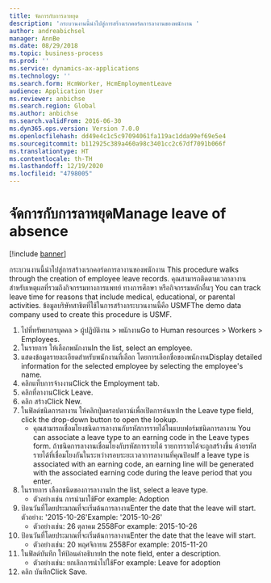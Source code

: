 ```yaml
---
title: จัดการกับการลาหยุด
description: 'กระบวนงานนี้นำไปสู่การสร้างเรกคอร์ดการลางานของพนักงาน '
author: andreabichsel
manager: AnnBe
ms.date: 08/29/2018
ms.topic: business-process
ms.prod: ''
ms.service: dynamics-ax-applications
ms.technology: ''
ms.search.form: HcmWorker, HcmEmploymentLeave
audience: Application User
ms.reviewer: anbichse
ms.search.region: Global
ms.author: anbichse
ms.search.validFrom: 2016-06-30
ms.dyn365.ops.version: Version 7.0.0
ms.openlocfilehash: dd49e4c1c5c97094061fa119ac1dda99ef69e5e4
ms.sourcegitcommit: b112925c389a460a98c3401cc2c67df7091b066f
ms.translationtype: HT
ms.contentlocale: th-TH
ms.lasthandoff: 12/19/2020
ms.locfileid: "4798005"
---
```

# <a name="manage-leave-of-absence"></a><span data-ttu-id="97f30-103">จัดการกับการลาหยุด</span><span class="sxs-lookup"><span data-stu-id="97f30-103">Manage leave of absence</span></span>

[!include [banner](../../includes/banner.md)]

<span data-ttu-id="97f30-104">กระบวนงานนี้นำไปสู่การสร้างเรกคอร์ดการลางานของพนักงาน </span><span class="sxs-lookup"><span data-stu-id="97f30-104">This procedure walks through the creation of employee leave records.</span></span> <span data-ttu-id="97f30-105">คุณสามารถติดตามเวลาลางานสำหรับเหตุผลที่รวมถึงกิจกรรมทางการแพทย์ ทางการศึกษา หรือกิจกรรมหลักอื่นๆ </span><span class="sxs-lookup"><span data-stu-id="97f30-105">You can track leave time for reasons that include medical, educational, or parental activities.</span></span> <span data-ttu-id="97f30-106">ข้อมูลบริษัทสาธิตที่ใช้ในการสร้างกระบวนงานนี้คือ USMF</span><span class="sxs-lookup"><span data-stu-id="97f30-106">The demo data company used to create this procedure is USMF.</span></span>

1. <span data-ttu-id="97f30-107">ไปที่ทรัพยากรบุคคล > ผู้ปฏิบัติงาน > พนักงาน</span><span class="sxs-lookup"><span data-stu-id="97f30-107">Go to Human resources > Workers > Employees.</span></span>
2. <span data-ttu-id="97f30-108">ในรายการ ให้เลือกพนักงาน</span><span class="sxs-lookup"><span data-stu-id="97f30-108">In the list, select an employee.</span></span>
3. <span data-ttu-id="97f30-109">แสดงข้อมูลรายละเอียดสำหรับพนักงานที่เลือก โดยการเลือกชื่อของพนักงาน</span><span class="sxs-lookup"><span data-stu-id="97f30-109">Display detailed information for the selected employee by selecting the employee's name.</span></span>
4. <span data-ttu-id="97f30-110">คลิกแท็บการจ้างงาน</span><span class="sxs-lookup"><span data-stu-id="97f30-110">Click the Employment tab.</span></span>
5. <span data-ttu-id="97f30-111">คลิกที่ลางาน</span><span class="sxs-lookup"><span data-stu-id="97f30-111">Click Leave.</span></span>
6. <span data-ttu-id="97f30-112">คลิก สร้าง</span><span class="sxs-lookup"><span data-stu-id="97f30-112">Click New.</span></span>
7. <span data-ttu-id="97f30-113">ในฟิลด์ชนิดการลางาน ให้คลิกปุ่มดรอปดาวน์เพื่อเปิดการค้นหา</span><span class="sxs-lookup"><span data-stu-id="97f30-113">In the Leave type field, click the drop-down button to open the lookup.</span></span>
    * <span data-ttu-id="97f30-114">คุณสามารถเชื่อมโยงชนิดการลางานกับรหัสการรายได้ในแบบฟอร์มชนิดการลางาน </span><span class="sxs-lookup"><span data-stu-id="97f30-114">You can associate a leave type to an earning code in the Leave types form.</span></span> <span data-ttu-id="97f30-115">ถ้าชนิดการลางานเชื่อมโยงกับรหัสการรายได้ รายการรายได้จะถูกสร้างขึ้น ด้วยรหัสรายได้ที่เชื่อมโยงกันในระหว่างรอบระยะเวลาการลางานที่คุณป้อน</span><span class="sxs-lookup"><span data-stu-id="97f30-115">If a leave type is associated with an earning code, an earning line will be generated with the associated earning code during the leave period that you enter.</span></span>  
8. <span data-ttu-id="97f30-116">ในรายการ เลือกชนิดของการลางาน</span><span class="sxs-lookup"><span data-stu-id="97f30-116">In the list, select a leave type.</span></span> 
    * <span data-ttu-id="97f30-117">ตัวอย่างเช่น การนำมาใช้</span><span class="sxs-lookup"><span data-stu-id="97f30-117">For example: Adoption</span></span>  
9. <span data-ttu-id="97f30-118">ป้อนวันที่โดยประมาณที่จะเริ่มต้นการลางาน</span><span class="sxs-lookup"><span data-stu-id="97f30-118">Enter the date that the leave will start.</span></span> <span data-ttu-id="97f30-119">ตัวอย่าง: '2015-10-26'</span><span class="sxs-lookup"><span data-stu-id="97f30-119">Example: '2015-10-26'</span></span>
    * <span data-ttu-id="97f30-120">ตัวอย่างเช่น: 26 ตุลาคม 2558</span><span class="sxs-lookup"><span data-stu-id="97f30-120">For example:  2015-10-26</span></span>  
10. <span data-ttu-id="97f30-121">ป้อนวันที่โดยประมาณที่จะเริ่มต้นการลางาน</span><span class="sxs-lookup"><span data-stu-id="97f30-121">Enter the date that the leave will start.</span></span> 
    * <span data-ttu-id="97f30-122">ตัวอย่างเช่น: 20 พฤศจิกายน 2558</span><span class="sxs-lookup"><span data-stu-id="97f30-122">For example:  2015-11-20</span></span>  
11. <span data-ttu-id="97f30-123">ในฟิลด์บันทึก ให้ป้อนคำอธิบาย</span><span class="sxs-lookup"><span data-stu-id="97f30-123">In the note field, enter a description.</span></span>
    * <span data-ttu-id="97f30-124">ตัวอย่างเช่น: ยกเลิกการนำไปใช้</span><span class="sxs-lookup"><span data-stu-id="97f30-124">For example: Leave for adoption</span></span>  
12. <span data-ttu-id="97f30-125">คลิก บันทึก</span><span class="sxs-lookup"><span data-stu-id="97f30-125">Click Save.</span></span>

